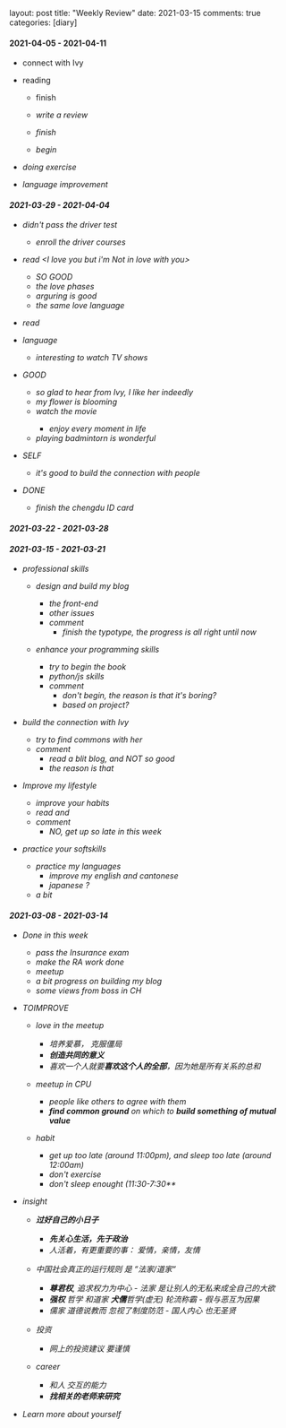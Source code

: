 layout: post
title: "Weekly Review"
date: 2021-03-15
comments: true
categories: [diary]


#### 2021-04-05 - 2021-04-11

* connect with Ivy

* reading
    - finish <I love you but>
    - write a review

    - finish <the little scheme>

    - begin <lisp in small pieces>

* doing exercise

* language improvement

#### 2021-03-29 - 2021-04-04

* didn't pass the driver test
    - enroll the driver courses

* read <I love you but i'm Not in love with you>
    - SO GOOD
    - the love phases
    - arguring is good
    - the same love language

* read <the little schemer>

* language
    - interesting to watch TV shows <friends>

* GOOD
    - so glad to hear from Ivy, I like her indeedly
    - my flower is blooming
    - watch the movie <soul>
        + enjoy every moment in life
    - playing badmintorn is wonderful

* SELF
    - it's good to build the connection with people


* DONE
    - finish the chengdu ID card


#### 2021-03-22 - 2021-03-28

#### 2021-03-15 - 2021-03-21
* professional skills
    - design and build my blog
        + the front-end
        + other issues
        + comment
            - finish the typotype, the progress is all right until now

    - enhance your programming skills
        + try to begin the book <lisp in small pieces>
        + python/js skills
        + comment
            - don't begin, the reason is that it's boring?
            - based on project?

* build the connection with Ivy
    - try to find commons with her
    - comment
        + read a blit blog, and NOT so good
        + the reason is that

* Improve my lifestyle
    - improve your habits
    - read <atomic habits> and <mastery>
    - comment
        + NO, get up so late in this week

* practice your softskills
    - practice my languages
        + improve my english and cantonese
        + japanese ?
    - a bit


#### 2021-03-08 -  2021-03-14
  * Done in this week
    - pass the Insurance exam
    - make the RA work done
    - meetup
    - a bit progress on building my blog
    - some views from boss in CH


  * TOIMPROVE
    - love in the meetup
        + 培养爱慕， 克服僵局
        + **创造共同的意义**
        + 喜欢一个人就要**喜欢这个人的全部**，因为她是所有关系的总和

    - meetup in CPU
        + people like others to agree with them
        + **find common ground** on which to **build something of mutual value**

    - habit
        + get up too late (around 11:00pm), and sleep too late (around 12:00am)
        + don't exercise
        + don't sleep enought (11:30-7:30**

  * insight
    - **过好自己的小日子**
        + **先关心生活，先于政治**
        + 人活着，有更重要的事： 爱情，亲情，友情

    - 中国社会真正的运行规则 是 “法家/道家“
        + **尊君权**, 追求权力为中心  - 法家 是让别人的无私来成全自己的大欲
        +  **强权** 哲学 和道家 **犬儒**哲学(虚无) 轮流称霸 - 假与恶互为因果
        + 儒家 道德说教而 忽视了制度防范  - 国人内心 也无圣贤

    - 投资
        + 网上的投资建议 要谨慎

    - career
        + 和人 交互的能力
        + **找相关的老师来研究**

  *  Learn more about yourself
